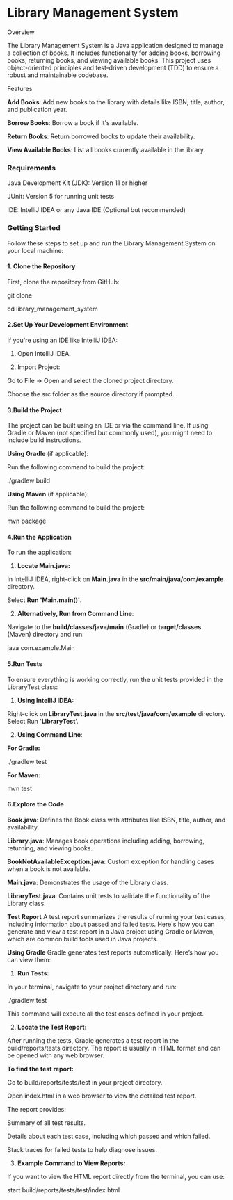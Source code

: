 # Library Management System

Overview

The Library Management System is a Java application designed to manage a 
collection of books. It includes functionality for adding books, borrowing books, 
returning books, and viewing available books. This project uses object-oriented
principles and test-driven development (TDD) to ensure a robust and maintainable
codebase.

Features

**Add Books**: Add new books to the library with details like ISBN, title, author, and publication year.

**Borrow Books**: Borrow a book if it's available.

**Return Books**: Return borrowed books to update their availability.

**View Available Books**: List all books currently available in the library.

### **Requirements**

Java Development Kit (JDK): Version 11 or higher

JUnit: Version 5 for running unit tests

IDE: IntelliJ IDEA or any Java IDE (Optional but recommended)

### **Getting Started**

Follow these steps to set up and run the Library Management System on your local machine:

#### 1. **Clone the Repository** 

First, clone the repository from GitHub:

   git clone <your-remote-repository-url>

   cd library_management_system
   
#### 2.Set Up Your Development Environment

If you're using an IDE like IntelliJ IDEA:

1) Open IntelliJ IDEA.

2) Import Project:

Go to File -> Open and select the cloned project directory.

Choose the src folder as the source directory if prompted.

#### 3.**Build the Project**

The project can be built using an IDE or via the command line. If using Gradle or Maven (not specified but commonly used), you might need to include build instructions.

**Using Gradle** (if applicable):

Run the following command to build the project:

./gradlew build

****Using Maven**** (if applicable):

Run the following command to build the project:

mvn package

#### 4.**Run the Application**

To run the application:

1) **Locate Main.java:**

In IntelliJ IDEA, right-click on **Main.java** in the **src/main/java/com/example** directory.

Select **Run 'Main.main()'**.

2) **Alternatively, Run from Command Line**:

Navigate to the **build/classes/java/main** (Gradle) or **target/classes** (Maven) directory and run:

java com.example.Main

#### 5.**Run Tests**

To ensure everything is working correctly, run the unit tests provided in the LibraryTest class:

1) **Using IntelliJ IDEA:**

Right-click on **LibraryTest.java** in the **src/test/java/com/example** directory.
Select Run '**LibraryTest**'.

2) **Using Command Line**:

**For Gradle:**

./gradlew test

**For Maven:**

mvn test

#### 6.**Explore the Code**

**Book.java**: Defines the Book class with attributes like ISBN, title, author, and availability.

**Library.java**: Manages book operations including adding, borrowing, returning, and viewing books.

**BookNotAvailableException.java**: Custom exception for handling cases when a book is not available.

**Main.java**: Demonstrates the usage of the Library class.

**LibraryTest.java**: Contains unit tests to validate the functionality of the Library class.

**Test Report**
A test report summarizes the results of running your test cases, including information about passed and failed tests. Here's how you can generate and view a test report in a Java project using Gradle or Maven, which are common build tools used in Java projects.

**Using Gradle**
Gradle generates test reports automatically. Here’s how you can view them:

1) **Run Tests:**

In your terminal, navigate to your project directory and run:

./gradlew test

This command will execute all the test cases defined in your project.

2) **Locate the Test Report:**

After running the tests, Gradle generates a test report in the build/reports/tests directory. The report is usually in HTML format and can be opened with any web browser.

**To find the test report:**

Go to build/reports/tests/test in your project directory.

Open index.html in a web browser to view the detailed test report.

The report provides:

Summary of all test results.

Details about each test case, including which passed and which failed.

Stack traces for failed tests to help diagnose issues.

3) **Example Command to View Reports:**

If you want to view the HTML report directly from the terminal, you can use:

start build/reports/tests/test/index.html  
